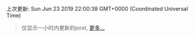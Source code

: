 
  
 上次更新: Sun Jun 23 2019 22:00:38 GMT+0000 (Coordinated Universal Time) 

 > 仅显示一小时内更新的post, [更多...](screenshots/)
  